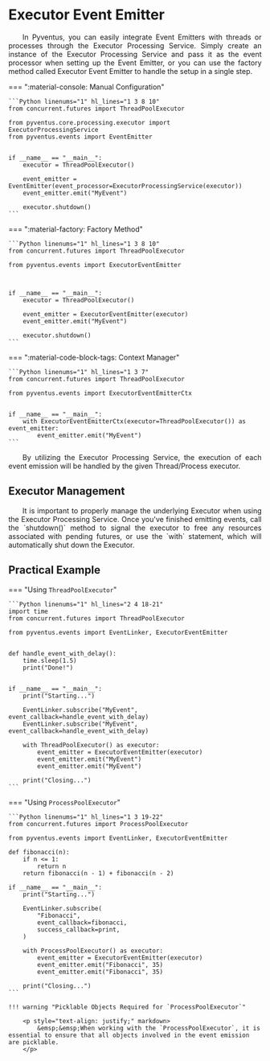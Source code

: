 # Executor Event Emitter

<p style="text-align: justify;">
	&emsp;&emsp;In Pyventus, you can easily integrate Event Emitters with threads or processes through the Executor Processing Service. Simply create an instance of the Executor Processing Service and pass it as the event processor when setting up the Event Emitter, or you can use the factory method called Executor Event Emitter to handle the setup in a single step.
</p>

=== ":material-console: Manual Configuration"

    ```Python linenums="1" hl_lines="1 3 8 10"
    from concurrent.futures import ThreadPoolExecutor

    from pyventus.core.processing.executor import ExecutorProcessingService
    from pyventus.events import EventEmitter


    if __name__ == "__main__":
        executor = ThreadPoolExecutor()

        event_emitter = EventEmitter(event_processor=ExecutorProcessingService(executor))
        event_emitter.emit("MyEvent")

        executor.shutdown()
    ```

=== ":material-factory: Factory Method"

    ```Python linenums="1" hl_lines="1 3 8 10"
    from concurrent.futures import ThreadPoolExecutor

    from pyventus.events import ExecutorEventEmitter



    if __name__ == "__main__":
        executor = ThreadPoolExecutor()

        event_emitter = ExecutorEventEmitter(executor)
        event_emitter.emit("MyEvent")

        executor.shutdown()
    ```

=== ":material-code-block-tags: Context Manager"

    ```Python linenums="1" hl_lines="1 3 7"
    from concurrent.futures import ThreadPoolExecutor

    from pyventus.events import ExecutorEventEmitterCtx


    if __name__ == "__main__":
        with ExecutorEventEmitterCtx(executor=ThreadPoolExecutor()) as event_emitter:
            event_emitter.emit("MyEvent")
    ```

<p style="text-align: justify;">
	&emsp;&emsp;By utilizing the Executor Processing Service, the execution of each event emission will be handled by the given Thread/Process executor.
</p>

## Executor Management

<p style="text-align: justify;" markdown>
    &emsp;&emsp;It is important to properly manage the underlying Executor when using the Executor Processing Service. Once you've finished emitting events, call the `shutdown()` method to signal the executor to free any resources associated with pending futures, or use the `with` statement, which will automatically shut down the Executor.
</p>

## Practical Example

=== "Using `ThreadPoolExecutor`"

    ```Python linenums="1" hl_lines="2 4 18-21"
    import time
    from concurrent.futures import ThreadPoolExecutor

    from pyventus.events import EventLinker, ExecutorEventEmitter


    def handle_event_with_delay():
        time.sleep(1.5)
        print("Done!")


    if __name__ == "__main__":
        print("Starting...")

        EventLinker.subscribe("MyEvent", event_callback=handle_event_with_delay)
        EventLinker.subscribe("MyEvent", event_callback=handle_event_with_delay)

        with ThreadPoolExecutor() as executor:
            event_emitter = ExecutorEventEmitter(executor)
            event_emitter.emit("MyEvent")
            event_emitter.emit("MyEvent")

        print("Closing...")
    ```

=== "Using `ProcessPoolExecutor`"

    ```Python linenums="1" hl_lines="1 3 19-22"
    from concurrent.futures import ProcessPoolExecutor

    from pyventus.events import EventLinker, ExecutorEventEmitter

    def fibonacci(n):
        if n <= 1:
            return n
        return fibonacci(n - 1) + fibonacci(n - 2)

    if __name__ == "__main__":
        print("Starting...")

        EventLinker.subscribe(
            "Fibonacci",
            event_callback=fibonacci,
            success_callback=print,
        )

        with ProcessPoolExecutor() as executor:
            event_emitter = ExecutorEventEmitter(executor)
            event_emitter.emit("Fibonacci", 35)
            event_emitter.emit("Fibonacci", 35)

        print("Closing...")
    ```

    !!! warning "Picklable Objects Required for `ProcessPoolExecutor`"

        <p style="text-align: justify;" markdown>
            &emsp;&emsp;When working with the `ProcessPoolExecutor`, it is essential to ensure that all objects involved in the event emission are picklable.
        </p>
